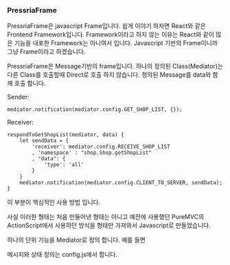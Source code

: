 ### PressriaFrame
PressriaFrame은 javascript Frame입니다.
쉽게 이야기 하자면 React와 같은 Frontend Framework입니다.
Framework이라고 하지 않는 이유는 React와 같이 많은 기능을 내포한 Framework는 아니여서 입니다.
Javascript 기반의 Frame이니까 그냥 Frame이라고 하겠습니다.

PressriaFrame은 Message기반의 frame입니다.
하나의 정의된 Class(Mediator)는 다른 Class를 호출할때 Direct로 호출 하지 않습니다.
정의된 Message를 data와 함께 호출 합니다.

Sender:

    mediator.notification(mediator.config.GET_SHOP_LIST, {});
    
Receiver:

	respondToGetShopList(mediator, data) {
		let sendData = {
			'receiver': mediator.config.RECEIVE_SHOP_LIST
			, 'namespace' : "shop.Shop.getShopList"
			, "data": {
				'type': 'all'
			}
		}
		mediator.notification(mediator.config.CLIENT_TO_SERVER, sendData);
	}
    
이 부분이 핵심적인 사용 방법 입니다.

사실 이러한 형태는 처음 만들어낸 형태는 아니고 예전에 사용했던 PureMVC의 ActionScript에서 사용하던 방식을 형태만 가져와서 Javascript로 만들었습니다.

하나의 단위 기능을 Mediator로 정의 합니다.
예를 들면


메시지와 상태 정의는 config.js에서 합니다.